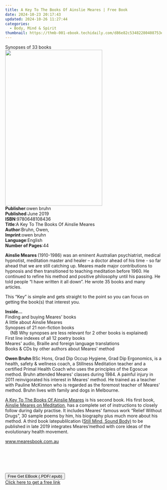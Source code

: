 ```yaml
---
title: A Key To The Books Of Ainslie Meares | Free Book
date: 2024-10-23 20:17:43
updated: 2024-10-26 11:27:44
categories:
  - Body, Mind & Spirit
thumbnail: https://thmb-001-ebook.techidaily.com/d86e82c53482280408753e2986ffe39623d5492b0d2335a42122c27976c543af.jpg
---
```

<main id="book-container">
  <div class="flex flex-col">
    <div class="book-brief flex-1 py-6 px-4 sm:p-6 md:py-10 md:px-8">
      <!-- brief-->
      <div class="book-brief-main">Synopses of 33 books</div>
    </div>
    <div
      class="book-meta-info flex-1 grid gap-4 col-start-1 col-end-3 row-start-1 sm:mb-6 sm:grid-cols-4 lg:gap-6 lg:col-start-2 lg:row-end-6 lg:row-span-6 lg:mb-0"
    >
      <div
        class="book-meta-info-left place-content-center mt-4 p-4 text-sm leading-6 col-start-2 col-span-2 dark:text-slate-400"
      >
        <img
          class="w-full h-500 object-cover rounded-lg sm:h-255 sm:col-span-2 lg:col-span-full"
          src="https://img-001-ebook.techidaily.com/cc68c57117dd9f96fb6973c6b8f5de04d2f2401aff5825c9751be45c0769baef.jpg"
          alt=""
          width="312"
          height="500"
        />
      </div>
      <div
        class="book-meta-info-right mt-2 col-start-1 row-start-2 col-span-3 self-center"
      >
        <!-- meta data  -->
        <div class="flex flex-col px-4 md:px-8">
          <div class="flex-1">
            <strong>Publisher</strong>:<span class="px-2">owen bruhn</span>
          </div>
          <div class="flex-1">
            <strong>Published</strong>:<span class="px-2">June 2019</span>
          </div>
          <div class="flex-1">
            <strong>ISBN</strong>:<span class="px-2">9780648108436</span>
          </div>
          <div class="flex-1">
            <strong>Title</strong>:<span class="px-2"
              >A Key To The Books Of Ainslie Meares</span
            >
          </div>
          <div class="flex-1">
            <strong>Author</strong>:<span class="px-2">Bruhn, Owen,</span>
          </div>
          <div class="flex-1">
            <strong>Imprint</strong>:<span class="px-2">owen bruhn</span>
          </div>
          <div class="flex-1">
            <strong>Language</strong>:<span class="px-2">English</span>
          </div>
          <div class="flex-1">
            <strong>Number of Pages</strong>:<span class="px-2">44</span>
          </div>
        </div>
      </div>
    </div>
    <div class="book-description flex-1 py-6 px-4 sm:p-6 md:py-10 md:px-8">
      <div class="book-description-main">
        <div accordion-content="" id="description">
          <p>
            <strong>Ainslie Meares </strong>(1910-1986) was an eminent
            Australian psychiatrist, medical hypnotist, meditation master and
            healer – a doctor ahead of his time - so far ahead that we are still
            catching up. Meares made major contributions to hypnosis and then
            transitioned to teaching meditation before 1960. He continued to
            refine his method and positive philosophy until his passing. He told
            people “I have written it all down”. He wrote 35 books and many
            articles.
          </p>
          <p>
            This “Key” is simple and gets straight to the point so you can focus
            on getting the book(s) that interest you.
          </p>
          <p>
            <strong>Inside...</strong><br />Finding and buying Meares' books<br />A
            little about Ainslie Meares<br />Synopses of 21 non-fiction
            books&nbsp;<br />&nbsp; &nbsp; (NB Why synopses are less relevant
            for 2 other books is explained)&nbsp;<br />First line indexes of all
            12 poetry books<br />Meares' audio, Braille and foreign language
            translations<br />Books &amp; CDs by other authors about Meares'
            method
          </p>
          <p>
            <strong>Owen Bruhn </strong>BSc Hons, Grad Dip Occup Hygiene, Grad
            Dip Ergonomics, is a health, safety &amp; wellness coach, a
            Stillness Meditation teacher and a certified Primal Health Coach who
            uses the principles of the Egoscue method. Bruhn attended Meares'
            classes during 1984. A painful injury in 2011 reinvigorated his
            interest in Meares' method. He trained as a teacher with Pauline
            McKinnon who is regarded as the foremost teacher of Meares'
            method.&nbsp;Bruhn lives with family and dogs in Melbourne.
          </p>
          <p>
            <u>A Key To The Books Of Ainslie Meares</u>&nbsp;is his second book.
            His first book, <u>Ainslie Meares on Meditation</u>, has a complete
            set of instructions to closely follow during daily practise. It
            includes Meares' famous work “Relief Without Drugs”, 30 sample poems
            by him, his biography plus much more about his method. A third book
            latepublilcation (<u>Still Mind, Sound Body)</u>&nbsp;to be
            published in late 2019 integrates Meares’method with core ideas of
            the evolutionary health movement.
          </p>
          <p><u>www.mearesbook.com.au</u></p>
          <p>&nbsp;</p>
          <p><br />&nbsp;</p>
        </div>
        <div class="accordion-fader"></div>
      </div>
    </div>
    <div class="book-excerpts flex-1 py-6 px-4 sm:p-6 md:py-10 md:px-8"></div>
    <div
      class="book-about-author flex-1 py-6 px-4 sm:p-6 md:py-10 md:px-8"
    ></div>
    <div class="book-free-get flex-1 py-6 px-4 sm:p-6 md:py-10 md:px-8">
      <button
        id="btn-free-get"
        class="bg-blue-500 hover:bg-blue-700 text-white font-bold py-2 px-4 rounded"
      >
        Free Get EBook (.PDF/.epub)
      </button>
      <div id="countdown-display" class="px-2 text-lg mt-2"></div>
      <a
        id="free-link"
        class="hidden bg-blue-500 hover:bg-blue-700 text-white font-bold py-2 px-4 rounded"
        href="https://www.ebooks.com/en-us/book/209875309/a-key-to-the-books-of-ainslie-meares/bruhn-owen/"
        target="_blank"
        >Click here to get a free link</a
      >
    </div>
    <script>
      let countdownTime = 0;
      let countdownInterval = null;
      document
        .getElementById('btn-free-get')
        .addEventListener('click', startCountdown);
      function startCountdown() {
        countdownTime = new Date().getTime() + 60000 * 3;
        countdownInterval = setInterval(updateCountdown, 1000);
        document.getElementById('btn-free-get').disabled = true;
        document
          .getElementById('btn-free-get')
          .classList.add('bg-gray-500', 'cursor-not-allowed');
      }
      function updateCountdown() {
        let currentTime = new Date().getTime();
        let timeLeft = countdownTime - currentTime;
        let secondsLeft = Math.floor(timeLeft / 1000);
        document.getElementById('countdown-display').innerHTML =
          `Remaining time: ${secondsLeft} seconds.`;
        if (secondsLeft <= 0) {
          clearInterval(countdownInterval);
          document.getElementById('btn-free-get').classList.add('hidden');
          document.getElementById('free-link').classList.remove('hidden');
          document.getElementById('countdown-display').innerHTML = '';
        }
      }
    </script>
  </div>
</main>
